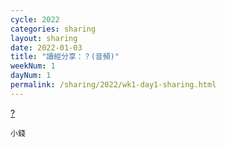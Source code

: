```yaml
---
cycle: 2022
categories: sharing
layout: sharing
date: 2022-01-03
title: "讀經分享：？(音頻)"
weekNum: 1
dayNum: 1
permalink: /sharing/2022/wk1-day1-sharing.html
---
```


[?](https://eccseattle.github.io/media/sharing/2022/wk001/2022-01-03-bin.m4a)

`小錢`
